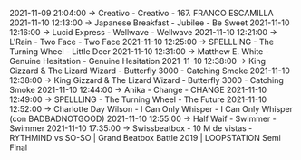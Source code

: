 2021-11-09 21:04:00 -> Creativo - Creativo - 167. FRANCO ESCAMILLA
2021-11-10 12:13:00 -> Japanese Breakfast - Jubilee - Be Sweet
2021-11-10 12:16:00 -> Lucid Express - Wellwave - Wellwave
2021-11-10 12:21:00 -> L'Rain - Two Face - Two Face
2021-11-10 12:25:00 -> SPELLLING - The Turning Wheel - Little Deer
2021-11-10 12:31:00 -> Matthew E. White - Genuine Hesitation - Genuine Hesitation
2021-11-10 12:38:00 -> King Gizzard & The Lizard Wizard - Butterfly 3000 - Catching Smoke
2021-11-10 12:38:00 -> King Gizzard & The Lizard Wizard - Butterfly 3000 - Catching Smoke
2021-11-10 12:44:00 -> Anika - Change - CHANGE
2021-11-10 12:49:00 -> SPELLLING - The Turning Wheel - The Future
2021-11-10 12:52:00 -> Charlotte Day Wilson - I Can Only Whisper - I Can Only Whisper (con BADBADNOTGOOD)
2021-11-10 12:55:00 -> Half Waif - Swimmer - Swimmer
2021-11-10 17:35:00 -> Swissbeatbox - 10 M de vistas - RYTHMIND vs SO-SO | Grand Beatbox Battle 2019 | LOOPSTATION Semi Final
